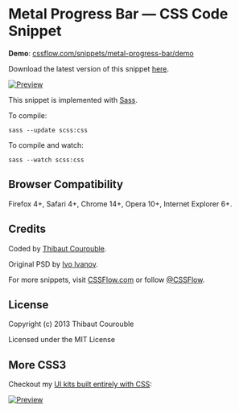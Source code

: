 # Metal Progress Bar — CSS Code Snippet

**Demo**: [cssflow.com/snippets/metal-progress-bar/demo](http://www.cssflow.com/snippets/metal-progress-bar/demo)

Download the latest version of this snippet [here](http://www.cssflow.com/snippets/metal-progress-bar.zip).

[![Preview](http://cdn.cssflow.com/snippets/metal-progress-bar/preview-580.png)](http://www.cssflow.com/snippets/metal-progress-bar)

This snippet is implemented with [Sass](https://github.com/nex3/sass).

To compile:

`sass --update scss:css`

To compile and watch:

`sass --watch scss:css`

## Browser Compatibility

Firefox 4+, Safari 4+, Chrome 14+, Opera 10+, Internet Explorer 6+.

## Credits

Coded by [Thibaut Courouble](http://thibaut.me).

Original PSD by [Ivo Ivanov](http://dribbble.com/shots/748531-Progress-Bar-Freebie).

For more snippets, visit [CSSFlow.com](http://www.cssflow.com) or follow [@CSSFlow](https://twitter.com/CSSFlow).

## License

Copyright (c) 2013 Thibaut Courouble

Licensed under the MIT License

## More CSS3

Checkout my [UI kits built entirely with CSS](http://www.cssflow.com/ui-kits):

[![Preview](http://cdn.cssflow.com/kits/all_kits_preview_850.jpg)](http://www.cssflow.com/ui-kits)

